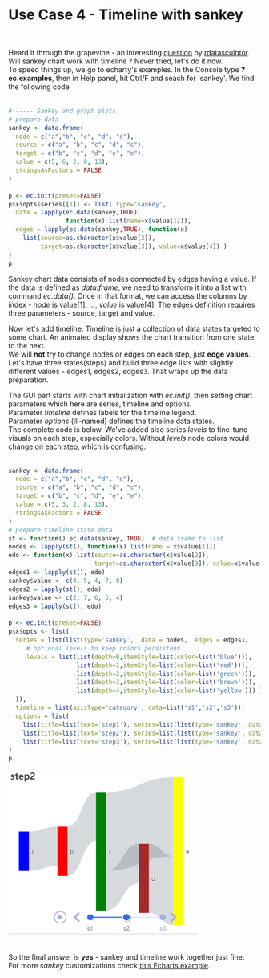 # Use Case 4 - Timeline with sankey
<br />

Heard it through the grapevine - an interesting [question](https://twitter.com/rdatasculptor/status/1363235363200892930) by [rdatasculptor](https://twitter.com/rdatasculptor).  
Will sankey chart work with timeline ?  Never tried, let's do it now.  
To speed things up, we go to echarty's examples. In the Console type **?ec.examples**, then in Help panel, hit Ctrl/F and seach for 'sankey'. We find the following code  
<br />

```r
#------ Sankey and graph plots
# prepare data
sankey <- data.frame(
  node = c("a","b", "c", "d", "e"),
  source = c("a", "b", "c", "d", "c"),
  target = c("b", "c", "d", "e", "e"),
  value = c(5, 6, 2, 8, 13),
  stringsAsFactors = FALSE
)

p <- ec.init(preset=FALSE)
p$x$opts$series[[1]] <- list( type='sankey',
  data = lapply(ec.data(sankey,TRUE),
                function(x) list(name=x$value[1])),
  edges = lapply(ec.data(sankey,TRUE), function(x)
    list(source=as.character(x$value[2]), 
         target=as.character(x$value[3]), value=x$value[4]) ) 
)
p
```

Sankey chart data consists of nodes connected by edges having a value. If the data is defined as *data.frame*, we need to transform it into a list with command *ec.data()*. Once in that format, we can access the columns by index - *node* is value[1], ..., *value* is value[4]. The [edges](https://echarts.apache.org/en/option.html#series-sankey.edges) definition requires three parameters - source, target and value.  

Now let's add [timeline](https://echarts.apache.org/en/option.html#timeline). Timeline is just a collection of data states targeted to some chart. An animated display shows the chart transition from one state to the next.  
We will **not** try to change nodes or edges on each step, just **edge values**. Let's have three states(steps) and build three edge lists with slightly different values - edges1, edges2, edges3. That wraps up the data preparation.  

The GUI part starts with chart initialization with *ec.init()*, then setting chart parameters which here are series, timeline and options.  
Parameter *timeline* defines labels for the timeline legend.  
Parameter *options* (ill-named) defines the timeline data states.  
The complete code is below. We've added also series *levels* to fine-tune visuals on each step, especially colors. Without *levels* node colors would change on each step, which is confusing. 
<br />
<br />

```r
sankey <- data.frame(
  node = c("a","b", "c", "d", "e"),
  source = c("a", "b", "c", "d", "c"),
  target = c("b", "c", "d", "e", "e"),
  value = c(5, 3, 2, 8, 13),
  stringsAsFactors = FALSE
)
# prepare timeline state data
st <- function() ec.data(sankey, TRUE)  # data.frame to list
nodes <- lapply(st(), function(x) list(name = x$value[1]))
edo <- function(x) list(source=as.character(x$value[2]),  
                        target=as.character(x$value[3]), value=x$value[4])
edges1 <- lapply(st(), edo)
sankey$value <- c(4, 5, 4, 7, 8)
edges2 = lapply(st(), edo)
sankey$value <- c(2, 7, 6, 5, 4)
edges3 = lapply(st(), edo)

p <- ec.init(preset=FALSE)
p$x$opts <- list(
  series = list(list(type='sankey',  data = nodes,  edges = edges1,
     # optional levels to keep colors persistent
     levels = list(list(depth=0,itemStyle=list(color=list('blue'))),
                   list(depth=1,itemStyle=list(color=list('red'))),
                   list(depth=2,itemStyle=list(color=list('green'))),
                   list(depth=3,itemStyle=list(color=list('brown'))),
                   list(depth=4,itemStyle=list(color=list('yellow'))) ) 
  )),
  timeline = list(axisType='category', data=list('s1','s2','s3')),
  options = list(
    list(title=list(text='step1'), series=list(list(type='sankey', data=nodes, edges=edges1))),
    list(title=list(text='step2'), series=list(list(type='sankey', data=nodes, edges=edges2))),
    list(title=list(text='step3'), series=list(list(type='sankey', data=nodes, edges=edges3))))
)
p
```

<img src="img/uc4-1.png" alt="sankey" />

<br/>
<br />

So the final answer is **yes** - sankey and timeline work together just fine.  
For more *sankey* customizations check [this Echarts example](https://echarts.apache.org/examples/en/editor.html?c=sankey-levels).  
<br/>


